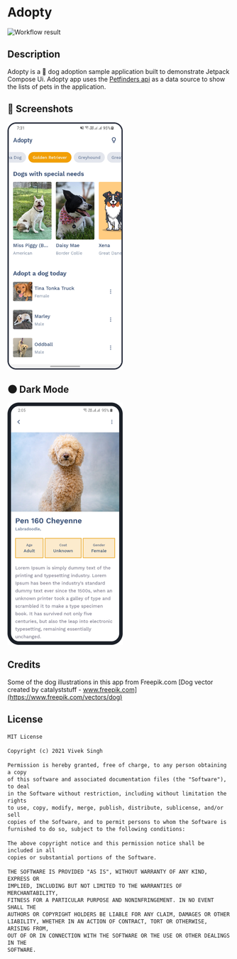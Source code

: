 # Adopty

<!--- Replace <OWNER> with your Github Username and <REPOSITORY> with the name of your repository. -->
<!--- You can find both of these in the url bar when you open your repository in github. -->
![Workflow result](https://github.com/2307vivek/Adopty/workflows/Check/badge.svg)


## Description
<!---  -->
Adopty is a 🐶 dog adoption sample application built to demonstrate Jetpack Compose Ui. Adopty app uses the [Petfinders api](https://www.petfinder.com/developers/v2/docs/) as a data source to show the lists of pets in the application.


## :camera_flash: Screenshots
<!-- You can add more screenshots here if you like -->
<img src="/results/screenshot_1.png" width="260">

## 🌑 Dark Mode
<!-- You can add more screenshots here if you like -->
<img src="/art/screenshot_2.png" width="260">

## Credits
Some of the dog illustrations in this app from Freepik.com 
[Dog vector created by catalyststuff - www.freepik.com](https://www.freepik.com/vectors/dog)

## License
```
MIT License

Copyright (c) 2021 Vivek Singh

Permission is hereby granted, free of charge, to any person obtaining a copy
of this software and associated documentation files (the "Software"), to deal
in the Software without restriction, including without limitation the rights
to use, copy, modify, merge, publish, distribute, sublicense, and/or sell
copies of the Software, and to permit persons to whom the Software is
furnished to do so, subject to the following conditions:

The above copyright notice and this permission notice shall be included in all
copies or substantial portions of the Software.

THE SOFTWARE IS PROVIDED "AS IS", WITHOUT WARRANTY OF ANY KIND, EXPRESS OR
IMPLIED, INCLUDING BUT NOT LIMITED TO THE WARRANTIES OF MERCHANTABILITY,
FITNESS FOR A PARTICULAR PURPOSE AND NONINFRINGEMENT. IN NO EVENT SHALL THE
AUTHORS OR COPYRIGHT HOLDERS BE LIABLE FOR ANY CLAIM, DAMAGES OR OTHER
LIABILITY, WHETHER IN AN ACTION OF CONTRACT, TORT OR OTHERWISE, ARISING FROM,
OUT OF OR IN CONNECTION WITH THE SOFTWARE OR THE USE OR OTHER DEALINGS IN THE
SOFTWARE.
```

